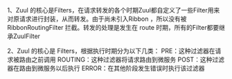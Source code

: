 1、Zuul 的核心是Filters，在请求转发的各个时期Zuul都自定义了一些Filter用来对原请求进行封装，从而转发。由于尚未引入Ribbon
   ，所以没有被 RibbonRoutingFilter 拦截。转发的处理是发生在 route 时期，所有的Filter都要继承ZuulFilter
   
2、Zuul 的核心是 Filters，根据执行时期分为以下几类：
  PRE：这种过滤器在请求被路由之前调用
  ROUTING：这种过滤器将请求路由到微服务
  POST：这种过滤器在路由到微服务以后执行
  ERROR：在其他阶段发生错误时执行该过滤器   